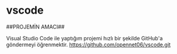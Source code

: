 # vscode
##PROJEMİN AMACI##
<br>

Visual Studio Code ile yaptığım  projemi hızlı bir şekilde GitHub'a göndermeyi  öğrenmektir.
https://github.com/opennet06/vscode.git
